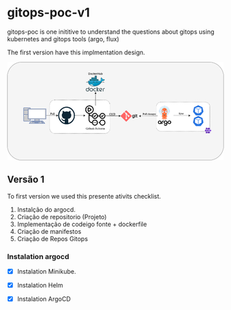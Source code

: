 # gitops-poc-v1
gitops-poc is one inititive to understand the questions about gitops using kubernetes and gitops tools (argo, flux) 

The first version have this implmentation design. 

![Design, the architec](gitops.png)

## Versão 1
To first version we used this presente ativits checklist. 

1. Instalção do argocd. 
1. Criação de repositorio (Projeto)
1. Implementação de codeigo fonte + dockerfile
1. Criação de manifestos 
1. Criação de Repos Gitops 


### Instalation argocd
- [x] Instalation Minikube.
- [x] Instalation Helm
- [x] Instalation ArgoCD



